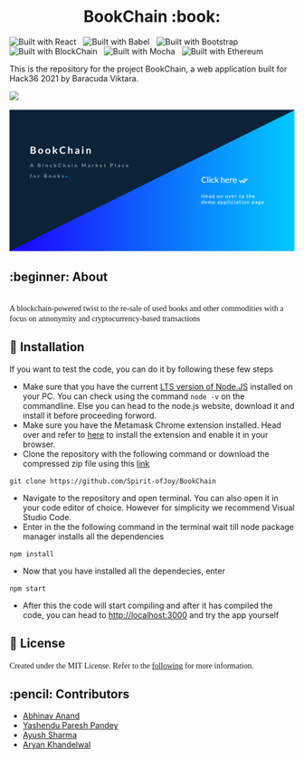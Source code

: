 <!-- Heading1(Title) -->
<h1 align = center>BookChain :book:</font></h1>

![Built with React](https://img.shields.io/badge/React-000000?style=for-the-badge&logo=react&logoColor=61DAFB)
&nbsp;
![Built with Babel](https://img.shields.io/badge/Babel-F9DC3E?style=for-the-badge&logo=Babel&logoColor=black)
&nbsp;
![Built with Bootstrap](https://img.shields.io/badge/Bootstrap-563D7C?style=for-the-badge&logo=bootstrap&logoColor=white)
&nbsp;
![Built with BlockChain](https://img.shields.io/badge/Blockchain-121D33?style=for-the-badge&logo=Blockchain.com&logoColor=white)
&nbsp;
![Built with Mocha](https://img.shields.io/badge/Mocha-8D6748?style=for-the-badge&logo=Mocha&logoColor=white)
&nbsp;
![Built with Ethereum](https://img.shields.io/badge/Ethereum-3B80AE?style=for-the-badge&logo=Ethereum&logoColor=white)

This is the repository for the project BookChain, a web application built for Hack36 2021 by Baracuda Viktara.

<a href="https://hack36.com"> <img src="http://bit.ly/BuiltAtHack36" height=28px> </a>

<p align="center"><img src="./docs/1.png"></p>
<p id="About"><h2><font>:beginner: About </font></h2></p>
<br>
<!-- Description -->
<font face = "Verdana"> A blockchain-powered twist to the re-sale of used books and other commodities with a focus on annonymity and cryptocurrency-based transactions </font>

<!-- Installation -->
<p id="Installation"><h2><font>🚀 Installation </font></h2></p>

If you want to test the code, you can do it by following these few steps

- Make sure that you have the current [LTS version of Node.JS](https://nodejs.org/en/) installed on your PC. You can check using the command `node -v` on the commandline. Else you can head to the node.js website, download it and install it before proceeding forword.
- Make sure you have the Metamask Chrome extension installed. Head over and refer to [here](https://chrome.google.com/webstore/detail/metamask/nkbihfbeogaeaoehlefnkodbefgpgknn?hl=en) to install the extension and enable it in your browser.
- Clone the repository with the following command or download the compressed zip file using this [link](https://github.com/Spirit-ofJoy/BookChain/archive/refs/heads/master.zip)

```
git clone https://github.com/Spirit-ofJoy/BookChain
```

- Navigate to the repository and open terminal. You can also open it in your code editor of choice. However for simplicity we recommend Visual Studio Code.
- Enter in the the following command in the terminal wait till node package manager installs all the dependencies

```
npm install
```

- Now that you have installed all the dependecies, enter

```
npm start
```

- After this the code will start compiling and after it has compiled the code, you can head to [http://localhost:3000](http://localhost:3000) and try the app yourself

<p id="License"><h2><font>📘 License </font></h2></p>
<font face = "Verdana"> Created under the MIT License. Refer to the <a href="https://github.com/git/git-scm.com/blob/main/MIT-LICENSE.txt">following</a> for more information.</font>

<p id="Developers"><h2><font> :pencil: Contributors </font></h2></p>
<UL>
    <li><a href = "https://https://github.com/me-abhinav-1001"> Abhinav Anand </a> 
    <li><a href = "https://github.com/Spirit-ofJoy"> Yashendu Paresh Pandey </a>
    <li><a href = "https://github.com/ayayushsharma"> Ayush Sharma</a>
    <li><a href = "https://github.com/Ark2307"> Aryan Khandelwal</a>
    
</UL>
